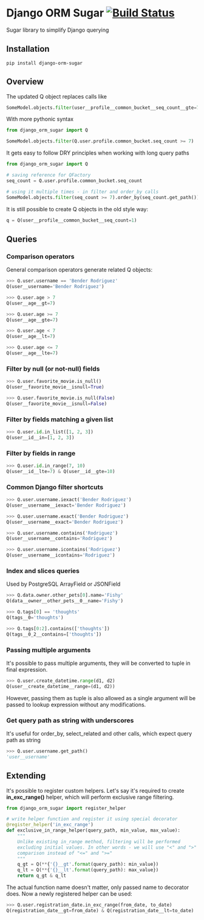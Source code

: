 # Django ORM Sugar [![Build Status](https://travis-ci.org/Nepherhotep/django-orm-sugar.svg?branch=master)](https://travis-ci.org/Nepherhotep/django-orm-sugar)
Sugar library to simplify Django querying

## Installation

```
pip install django-orm-sugar
```

## Overview 

The updated Q object replaces calls like
```python     
SomeModel.objects.filter(user__profile__common_bucket__seq_count__gte=7)
```
    
With more pythonic syntax
```python
from django_orm_sugar import Q

SomeModel.objects.filter(Q.user.profile.common_bucket.seq_count >= 7)
```

It gets easy to follow DRY principles when working with long query paths
```python
from django_orm_sugar import Q

# saving reference for QFactory
seq_count = Q.user.profile.common_bucket.seq_count

# using it multiple times - in filter and order_by calls
SomeModel.objects.filter(seq_count >= 7).order_by(seq_count.get_path())
```

It is still possible to create Q objects in the old style way:
```python
q = Q(user__profile__common_bucket__seq_count=1)
```

## Queries
### Comparison operators
General comparison operators generate related Q objects:
```python
>>> Q.user.username == 'Bender Rodriguez'
Q(user__username='Bender Rodriguez')

>>> Q.user.age > 7
Q(user__age__gt=7)

>>> Q.user.age >= 7
Q(user__age__gte=7)

>>> Q.user.age < 7
Q(user__age__lt=7)

>>> Q.user.age <= 7
Q(user__age__lte=7)
```

### Filter by null (or not-null) fields
```python
>>> Q.user.favorite_movie.is_null()
Q(user__favorite_movie__isnull=True)

>>> Q.user.favorite_movie.is_null(False)
Q(user__favorite_movie__isnull=False)
```

### Filter by fields matching a given list
```python
>>> Q.user.id.in_list([1, 2, 3])
Q(user__id__in=[1, 2, 3])
```
   
### Filter by fields in range
```python
>>> Q.user.id.in_range(7, 10)
Q(user__id__lte=7) & Q(user__id__gte=10)
```
    
### Common Django filter shortcuts
```python
>>> Q.user.username.iexact('Bender Rodriguez')
Q(user__username__iexact='Bender Rodriguez')

>>> Q.user.username.exact('Bender Rodriguez')
Q(user__username__exact='Bender Rodriguez')

>>> Q.user.username.contains('Rodriguez')
Q(user__username__contains='Rodriguez')

>>> Q.user.username.icontains('Rodriguez')
Q(user__username__icontains='Rodriguez')
```

### Index and slices queries
Used by PostgreSQL ArrayField or JSONField
```python
>>> Q.data.owner.other_pets[0].name='Fishy'
Q(data__owner__other_pets__0__name='Fishy')

>>> Q.tags[0] == 'thoughts'
Q(tags__0='thoughts')

>>> Q.tags[0:2].contains(['thoughts']) 
Q(tags__0_2__contains=['thoughts'])
```

### Passing multiple arguments
It's possible to pass multiple arguments, they will be converted to tuple
in final expression.
```python
>>> Q.user.create_datetime.range(d1, d2)
Q(user__create_datetime__range=(d1, d2))
```
However, passing them as tuple is also allowed as a single argument will
be passed to lookup expression without any modifications.

### Get query path as string with underscores
It's useful for order_by, select_related and other calls,
which expect query path as string
```python
>>> Q.user.username.get_path()
'user__username'
```

## Extending

It's possible to register custom helpers. Let's say it's required to
create **in_exc_range()** helper, which will perform exclusive range
filtering.
  

```python
from django_orm_sugar import register_helper

# write helper function and register it using special decorator
@register_helper('in_exc_range')
def exclusive_in_range_helper(query_path, min_value, max_value):
    """
    Unlike existing in_range method, filtering will be performed
    excluding initial values. In other words - we will use "<" and ">"
    comparison instead of "<=" and ">="
    """
    q_gt = Q(**{'{}__gt'.format(query_path): min_value})
    q_lt = Q(**{'{}__lt'.format(query_path): max_value})
    return q_gt & q_lt
```

The actual function name doesn't matter, only passed name to decorator
does.
Now a newly registered helper can be used:
```python
>>> Q.user.registration_date.in_exc_range(from_date, to_date)
Q(registration_date__gt=from_date) & Q(registration_date__lt=to_date)
```
